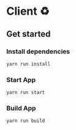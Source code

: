 # Client ♻️

## Get started

### Install dependencies

```bash
yarn run install
```

### Start App

```bash
yarn run start
```

### Build App

```bash
yarn run build
```
